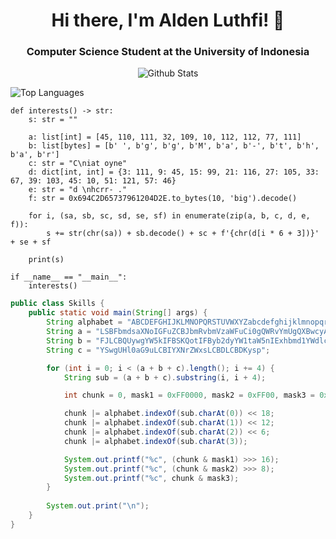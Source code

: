 <h1 align="center">Hi there, I'm Alden Luthfi!    👋   </h1>
<h3 align = "center">Computer Science Student at the University of Indonesia</h3>
<p align = "center"><img align="center" src="https://github-readme-stats.vercel.app/api?username=Cheesewaffly&hide=prs&show_icons=true&include_all_commits=true&theme=transparent&hide_border=true" alt="Github Stats" /></p>  
<p align = "left"><img align="center" src="https://github-readme-stats.vercel.app/api/top-langs/?username=Cheesewaffly&layout=compact&theme=transparent&card_width=1000&hide_border=true&exclude_repo=Sarwacatur" alt="Top Languages" /></p>

```python3
def interests() -> str:
    s: str = ""
  
    a: list[int] = [45, 110, 111, 32, 109, 10, 112, 112, 77, 111]
    b: list[bytes] = [b' ', b'g', b'g', b'M', b'a', b'-', b't', b'h', b'a', b'r']
    c: str = "C\niat oyne"
    d: dict[int, int] = {3: 111, 9: 45, 15: 99, 21: 116, 27: 105, 33: 67, 39: 103, 45: 10, 51: 121, 57: 46}
    e: str = "d \nhcrr- ."
    f: str = 0x694C2D65737961204D2E.to_bytes(10, 'big').decode()
    
    for i, (sa, sb, sc, sd, se, sf) in enumerate(zip(a, b, c, d, e, f)):
        s += str(chr(sa)) + sb.decode() + sc + f'{chr(d[i * 6 + 3])}' + se + sf
  
    print(s)

if __name__ == "__main__":
    interests()
```
```java
public class Skills {
    public static void main(String[] args) {
        String alphabet = "ABCDEFGHIJKLMNOPQRSTUVWXYZabcdefghijklmnopqrstuvwxyz0123456789+/";
        String a = "LSBFbmdsaXNoIGFuZCBJbmRvbmVzaWFuCi0gQWRvYmUgQXBwcyAoQUUsIE";
        String b = "FJLCBQUywgYW5kIFBSKQotIFByb2dyYW1taW5nIExhbmd1YWdlcyAoSmF2";
        String c = "YSwgUHl0aG9uLCBIYXNrZWxsLCBDLCBDKysp";

        for (int i = 0; i < (a + b + c).length(); i += 4) {
            String sub = (a + b + c).substring(i, i + 4);

            int chunk = 0, mask1 = 0xFF0000, mask2 = 0xFF00, mask3 = 0xFF;

            chunk |= alphabet.indexOf(sub.charAt(0)) << 18;
            chunk |= alphabet.indexOf(sub.charAt(1)) << 12;
            chunk |= alphabet.indexOf(sub.charAt(2)) << 6;
            chunk |= alphabet.indexOf(sub.charAt(3));

            System.out.printf("%c", (chunk & mask1) >>> 16);
            System.out.printf("%c", (chunk & mask2) >>> 8);
            System.out.printf("%c", chunk & mask3);
        }
        
        System.out.print("\n");
    }
}
```

